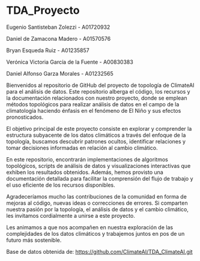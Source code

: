 # TDA_Proyecto

Eugenio Santisteban Zolezzi - A01720932 

Daniel de Zamacona Madero - A01570576 

Bryan Esqueda Ruiz - A01235857 

Verónica Victoria García de la Fuente - A00830383 

Daniel Alfonso Garza Morales - A01232565

Bienvenidos al repositorio de GitHub del proyecto de topología de ClimateAI para el análisis de datos. Este repositorio alberga el código, los recursos y la documentación relacionados con nuestro proyecto, donde se emplean métodos topológicos para realizar análisis de datos en el campo de la climatología haciendo énfasis en el fenómeno de El Niño y sus efectos pronosticados.

El objetivo principal de este proyecto consiste en explorar y comprender la estructura subyacente de los datos climáticos a través del enfoque de la topología, buscamos descubrir patrones ocultos, identificar relaciones y tomar decisiones informadas en relación al cambio climático.

En este repositorio, encontrarán implementaciones de algoritmos topológicos, scripts de análisis de datos y visualizaciones interactivas que exhiben los resultados obtenidos. Además, hemos provisto una documentación detallada para facilitar la comprensión del flujo de trabajo y el uso eficiente de los recursos disponibles.

Agradeceríamos mucho las contribuciones de la comunidad en forma de mejoras al código, nuevas ideas o correcciones de errores. Si comparten nuestra pasión por la topología, el análisis de datos y el cambio climático, les invitamos cordialmente a unirse a este proyecto.

Les animamos a que nos acompañen en nuestra exploración de las complejidades de los datos climáticos y trabajemos juntos en pos de un futuro más sostenible.

Base de datos obtenida de:
https://github.com/ClimateAI/TDA_ClimateAI.git
